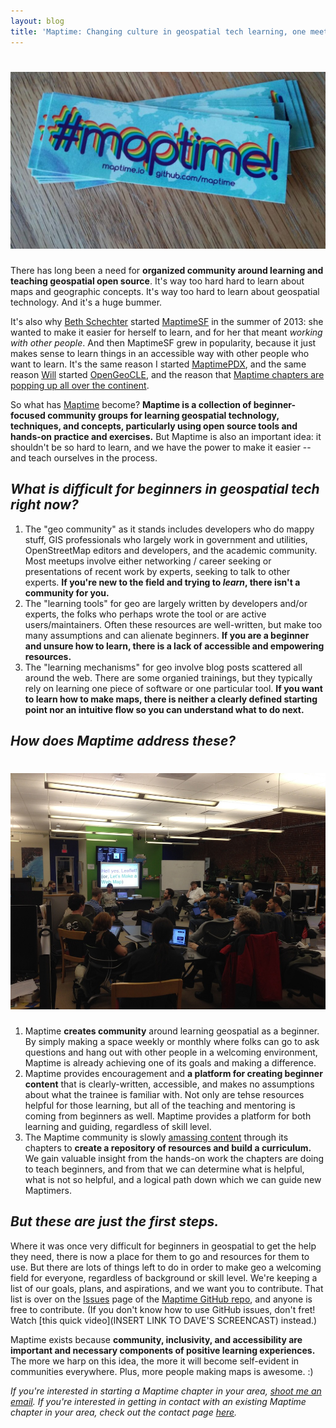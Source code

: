 ```yaml
---
layout: blog
title: 'Maptime: Changing culture in geospatial tech learning, one meetup at a time'
---
```


<h1><img src="/images/maptime.jpg" class="inline" /></h1>

There has long been a need for **organized community around learning and teaching geospatial open source**. It's way too hard hard to learn about maps and geographic concepts. It's way too hard to learn about geospatial technology. And it's a huge bummer.

It's also why [Beth Schechter](http://twitter.com/bethschechter) started [MaptimeSF](http://twitter.com/maptimesf) in the summer of 2013: she wanted to make it easier for herself to learn, and for her that meant _working with other people_. And then MaptimeSF grew in popularity, because it just makes sense to learn things in an accessible way with other people who want to learn. It's the same reason I started [MaptimePDX](http://twitter.com/maptimepdx), and the same reason [Will](http://twitter.com/skorasaurus) started [OpenGeoCLE](http://twitter.com/opengeocle), and the reason that [Maptime chapters are popping up all over the continent](http://www.maptime.io/state-of-the-maptime/).

So what has [Maptime](http://maptime.io) become? **Maptime is a collection of beginner-focused community groups for learning geospatial technology, techniques, and concepts, particularly using open source tools and hands-on practice and exercises.** But Maptime is also an important idea: it shouldn't be so hard to learn, and we have the power to make it easier -- and teach ourselves in the process.

## _What is difficult for beginners in geospatial tech right now?_

1. The "geo community" as it stands includes developers who do mappy stuff, GIS professionals who largely work in government and utilities, OpenStreetMap editors and developers, and the academic community. Most meetups involve either networking / career seeking or presentations of recent work by experts, seeking to talk to other experts. **If you're new to the field and trying to _learn_, there isn't a community for you.**
3. The "learning tools" for geo are largely written by developers and/or experts, the folks who perhaps wrote the tool or are active users/maintainers. Often these resources are well-written, but make too many assumptions and can alienate beginners. **If you are a beginner and unsure how to learn, there is a lack of accessible and empowering resources.**
2. The "learning mechanisms" for geo involve blog posts scattered all around the web. There are some organied trainings, but they typically rely on learning one piece of software or one particular tool. **If you want to learn how to make maps, there is neither a clearly defined starting point nor an intuitive flow so you can understand what to do next.**

## _How does Maptime address these?_

<h1><img src="/images/maptimepdx.jpg" class="inline" /></h1>

1. Maptime **creates community** around learning geospatial as a beginner. By simply making a space weekly or monthly where folks can go to ask questions and hang out with other people in a welcoming environment, Maptime is already achieving one of its goals and making a difference.
2. Maptime provides encouragement and **a platform for creating beginner content** that is clearly-written, accessible, and makes no assumptions about what the trainee is familiar with. Not only are tehse resources helpful for those learning, but all of the teaching and mentoring is coming from beginners as well. Maptime provides a platform for both learning and guiding, regardless of skill level.
3. The Maptime community is slowly [amassing content](http://github.com/maptime) through its chapters to **create a repository of resources and build a curriculum.** We gain valuable insight from the hands-on work the chapters are doing to teach beginners, and from that we can determine what is helpful, what is not so helpful, and a logical path down which we can guide new Maptimers.

## _But these are just the first steps._

Where it was once very difficult for beginners in geospatial to get the help they need, there is now a place for them to go and resources for them to use. But there are lots of things left to do in order to make geo a welcoming field for everyone, regardless of background or skill level. We're keeping a list of our goals, plans, and aspirations, and we want you to contribute. That list is over on the [Issues](http://github.com/maptime/maptime/issues) page of the [Maptime GitHub repo](http://github.com/maptime), and anyone is free to contribute. (If you don't know how to use GitHub issues, don't fret! Watch [this quick video](INSERT LINK TO DAVE'S SCREENCAST) instead.)

Maptime exists because **community, inclusivity, and accessibility are important and necessary components of positive learning experiences.** The more we harp on this idea, the more it will become self-evident in communities everywhere. Plus, more people making maps is awesome. :)

<script src="https://embed.github.com/view/geojson/maptime/maptime-bites/gh-pages/00004/maptimes.geojson"></script>

_If you're interested in starting a Maptime chapter in your area, [shoot me an email](mailto:lyzi@codeforamerica.org). If you're interested in getting in contact with an existing Maptime chapter in your area, check out the contact page [here](http://www.maptime.io/chapters/)._